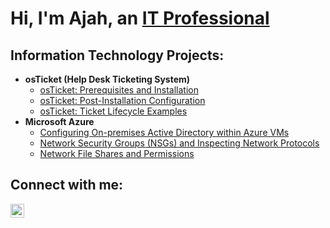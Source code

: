 <h1>Hi, I'm Ajah, an <a href="https://linkedin.com/in/AjahAjah">IT Professional</a></h1>

<h2>Information Technology Projects:</h2>

- <b>osTicket (Help Desk Ticketing System)</b>
  - [osTicket: Prerequisites and Installation](https://github.com/AjahAjah/osticket-prereqs)
  - [osTicket: Post-Installation Configuration](https://github.com/AjahAjah/post-install-config)
  - [osTicket: Ticket Lifecycle Examples](https://github.com/AjahAjah/ticket-lifecycle)
- <b>Microsoft Azure</b>
  - [Configuring On-premises Active Directory within Azure VMs](https://github.com/AjahAjah/configure-ad)
  - [Network Security Groups (NSGs) and Inspecting Network Protocols](https://github.com/AjahAjah/azure-network-protocols)
  - [Network File Shares and Permissions](https://github.com/AjahAjah/Network-File-Shares-Permissions)

<h2>Connect with me:</h2>


[<img align="left" alt="Josh | LinkedIn" width="22px" src="https://cdn.jsdelivr.net/npm/simple-icons@v3/icons/linkedin.svg" />][linkedin]




[linkedin]: https://linkedin.com/in/AjahAjah

